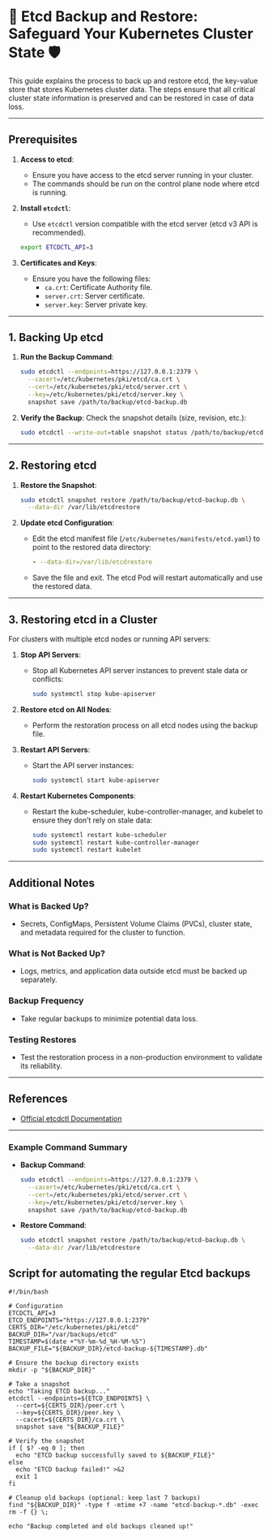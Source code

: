 # 🚀 Etcd Backup and Restore: Safeguard Your Kubernetes Cluster State 🛡️


This guide explains the process to back up and restore etcd, the key-value store that stores Kubernetes cluster data. The steps ensure that all critical cluster state information is preserved and can be restored in case of data loss.

---

## Prerequisites

1. **Access to etcd**:
   - Ensure you have access to the etcd server running in your cluster.
   - The commands should be run on the control plane node where etcd is running.

2. **Install `etcdctl`**:
   - Use `etcdctl` version compatible with the etcd server (etcd v3 API is recommended).
   ```bash
   export ETCDCTL_API=3
   ```

3. **Certificates and Keys**:
   - Ensure you have the following files:
     - `ca.crt`: Certificate Authority file.
     - `server.crt`: Server certificate.
     - `server.key`: Server private key.
   
---

## 1. Backing Up etcd

1. **Run the Backup Command**:
   ```bash
   sudo etcdctl --endpoints=https://127.0.0.1:2379 \
     --cacert=/etc/kubernetes/pki/etcd/ca.crt \
     --cert=/etc/kubernetes/pki/etcd/server.crt \
     --key=/etc/kubernetes/pki/etcd/server.key \
     snapshot save /path/to/backup/etcd-backup.db
   ```

2. **Verify the Backup**:
   Check the snapshot details (size, revision, etc.):
   ```bash
   sudo etcdctl --write-out=table snapshot status /path/to/backup/etcd-backup.db
   ```

---

## 2. Restoring etcd

1. **Restore the Snapshot**:
   ```bash
   sudo etcdctl snapshot restore /path/to/backup/etcd-backup.db \
     --data-dir /var/lib/etcdrestore
   ```

2. **Update etcd Configuration**:
   - Edit the etcd manifest file (`/etc/kubernetes/manifests/etcd.yaml`) to point to the restored data directory:
     ```yaml
     - --data-dir=/var/lib/etcdrestore
     ```
   - Save the file and exit. The etcd Pod will restart automatically and use the restored data.

---

## 3. Restoring etcd in a Cluster

For clusters with multiple etcd nodes or running API servers:

1. **Stop API Servers**:
   - Stop all Kubernetes API server instances to prevent stale data or conflicts:
     ```bash
     sudo systemctl stop kube-apiserver
     ```

2. **Restore etcd on All Nodes**:
   - Perform the restoration process on all etcd nodes using the backup file.

3. **Restart API Servers**:
   - Start the API server instances:
     ```bash
     sudo systemctl start kube-apiserver
     ```

4. **Restart Kubernetes Components**:
   - Restart the kube-scheduler, kube-controller-manager, and kubelet to ensure they don’t rely on stale data:
     ```bash
     sudo systemctl restart kube-scheduler
     sudo systemctl restart kube-controller-manager
     sudo systemctl restart kubelet
     ```

---

## Additional Notes

### **What is Backed Up?**
- Secrets, ConfigMaps, Persistent Volume Claims (PVCs), cluster state, and metadata required for the cluster to function.

### **What is Not Backed Up?**
- Logs, metrics, and application data outside etcd must be backed up separately.

### **Backup Frequency**
- Take regular backups to minimize potential data loss.

### **Testing Restores**
- Test the restoration process in a non-production environment to validate its reliability.

---

## References
- [Official etcdctl Documentation](https://kubernetes.io/docs/tasks/administer-cluster/configure-upgrade-etcd/)

---

### Example Command Summary

- **Backup Command**:
  ```bash
  sudo etcdctl --endpoints=https://127.0.0.1:2379 \
    --cacert=/etc/kubernetes/pki/etcd/ca.crt \
    --cert=/etc/kubernetes/pki/etcd/server.crt \
    --key=/etc/kubernetes/pki/etcd/server.key \
    snapshot save /path/to/backup/etcd-backup.db
  ```

- **Restore Command**:
  ```bash
  sudo etcdctl snapshot restore /path/to/backup/etcd-backup.db \
    --data-dir /var/lib/etcdrestore
  

## Script for automating the regular Etcd backups 

```
#!/bin/bash

# Configuration
ETCDCTL_API=3
ETCD_ENDPOINTS="https://127.0.0.1:2379"
CERTS_DIR="/etc/kubernetes/pki/etcd"
BACKUP_DIR="/var/backups/etcd"
TIMESTAMP=$(date +"%Y-%m-%d_%H-%M-%S")
BACKUP_FILE="${BACKUP_DIR}/etcd-backup-${TIMESTAMP}.db"

# Ensure the backup directory exists
mkdir -p "${BACKUP_DIR}"

# Take a snapshot
echo "Taking ETCD backup..."
etcdctl --endpoints=${ETCD_ENDPOINTS} \
  --cert=${CERTS_DIR}/peer.crt \
  --key=${CERTS_DIR}/peer.key \
  --cacert=${CERTS_DIR}/ca.crt \
  snapshot save "${BACKUP_FILE}"

# Verify the snapshot
if [ $? -eq 0 ]; then
  echo "ETCD backup successfully saved to ${BACKUP_FILE}"
else
  echo "ETCD backup failed!" >&2
  exit 1
fi

# Cleanup old backups (optional: keep last 7 backups)
find "${BACKUP_DIR}" -type f -mtime +7 -name "etcd-backup-*.db" -exec rm -f {} \;

echo "Backup completed and old backups cleaned up!"
```
